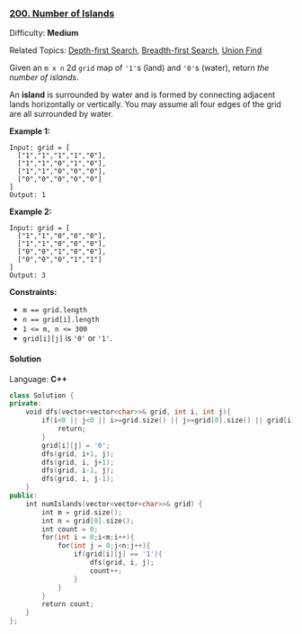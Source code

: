 ### [200\. Number of Islands](https://leetcode.com/problems/number-of-islands/)

Difficulty: **Medium**

Related Topics: [Depth-first Search](https://leetcode.com/tag/depth-first-search/), [Breadth-first Search](https://leetcode.com/tag/breadth-first-search/), [Union Find](https://leetcode.com/tag/union-find/)

Given an `m x n` 2d `grid` map of `'1'`s (land) and `'0'`s (water), return _the number of islands_.

An **island** is surrounded by water and is formed by connecting adjacent lands horizontally or vertically. You may assume all four edges of the grid are all surrounded by water.

**Example 1:**

```
Input: grid = [
  ["1","1","1","1","0"],
  ["1","1","0","1","0"],
  ["1","1","0","0","0"],
  ["0","0","0","0","0"]
]
Output: 1
```

**Example 2:**

```
Input: grid = [
  ["1","1","0","0","0"],
  ["1","1","0","0","0"],
  ["0","0","1","0","0"],
  ["0","0","0","1","1"]
]
Output: 3
```

**Constraints:**

- `m == grid.length`
- `n == grid[i].length`
- `1 <= m, n <= 300`
- `grid[i][j]` is `'0'` or `'1'`.

#### Solution

Language: **C++**

```c++
class Solution {
private:
    void dfs(vector<vector<char>>& grid, int i, int j){
        if(i<0 || j<0 || i>=grid.size() || j>=grid[0].size() || grid[i][j]=='0'){
            return;
        }
        grid[i][j] = '0';
        dfs(grid, i+1, j);
        dfs(grid, i, j+1);
        dfs(grid, i-1, j);
        dfs(grid, i, j-1);
    }
public:
    int numIslands(vector<vector<char>>& grid) {
        int m = grid.size();
        int n = grid[0].size();
        int count = 0;
        for(int i = 0;i<m;i++){
            for(int j = 0;j<n;j++){
                if(grid[i][j] == '1'){
                    dfs(grid, i, j);
                    count++;
                }
            }
        }
        return count;
    }
};
```
